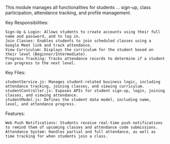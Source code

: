 This module manages all functionalities for students ... sign-up, class participation, attendance tracking, and profile management.

Key Responsibilities:

    Sign-Up & Login: Allows students to create accounts using their full name and password, and to log in.
    Join Classes: Enables students to join scheduled classes using a Google Meet link and track attendance.
    View Curriculum: Displays the curriculum for the student based on their level (Beginner/Intermediate).
    Progress Tracking: Tracks attendance records to determine if a student can progress to the next level.

Key Files:

    studentService.js: Manages student-related business logic, including attendance tracking, joining classes, and viewing curriculum.
    studentController.js: Exposes APIs for student sign-up, login, joining classes, and viewing attendance.
    studentModel.js: Defines the student data model, including name, level, and attendance progress.

Features:

    Web Push Notifications: Students receive real-time push notifications to remind them of upcoming classes and attendance code submissions.
    Attendance System: Handles partial and full attendance, as well as time tracking for when students join a class.